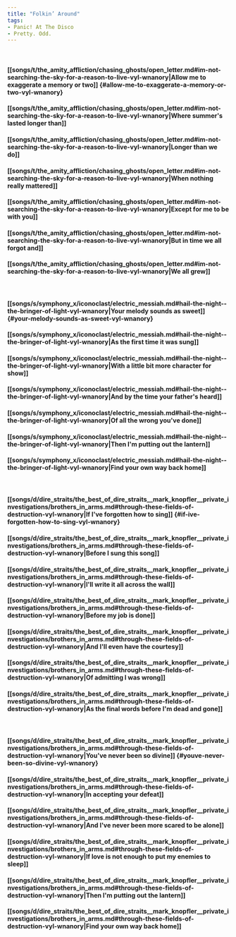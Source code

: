 ```yaml
---
title: "Folkin’ Around"
tags:
- Panic! At The Disco
- Pretty. Odd.
---
```

&nbsp;
#### [[songs/t/the_amity_affliction/chasing_ghosts/open_letter.md#im-not-searching-the-sky-for-a-reason-to-live-vyl-wnanory|Allow me to exaggerate a memory or two]] {#allow-me-to-exaggerate-a-memory-or-two-vyl-wnanory}
#### [[songs/t/the_amity_affliction/chasing_ghosts/open_letter.md#im-not-searching-the-sky-for-a-reason-to-live-vyl-wnanory|Where summer's lasted longer than]]
#### [[songs/t/the_amity_affliction/chasing_ghosts/open_letter.md#im-not-searching-the-sky-for-a-reason-to-live-vyl-wnanory|Longer than we do]]
#### [[songs/t/the_amity_affliction/chasing_ghosts/open_letter.md#im-not-searching-the-sky-for-a-reason-to-live-vyl-wnanory|When nothing really mattered]]
#### [[songs/t/the_amity_affliction/chasing_ghosts/open_letter.md#im-not-searching-the-sky-for-a-reason-to-live-vyl-wnanory|Except for me to be with you]]
#### [[songs/t/the_amity_affliction/chasing_ghosts/open_letter.md#im-not-searching-the-sky-for-a-reason-to-live-vyl-wnanory|But in time we all forgot and]]
#### [[songs/t/the_amity_affliction/chasing_ghosts/open_letter.md#im-not-searching-the-sky-for-a-reason-to-live-vyl-wnanory|We all grew]]
&nbsp;
#### [[songs/s/symphony_x/iconoclast/electric_messiah.md#hail-the-night--the-bringer-of-light-vyl-wnanory|Your melody sounds as sweet]] {#your-melody-sounds-as-sweet-vyl-wnanory}
#### [[songs/s/symphony_x/iconoclast/electric_messiah.md#hail-the-night--the-bringer-of-light-vyl-wnanory|As the first time it was sung]]
#### [[songs/s/symphony_x/iconoclast/electric_messiah.md#hail-the-night--the-bringer-of-light-vyl-wnanory|With a little bit more character for show]]
#### [[songs/s/symphony_x/iconoclast/electric_messiah.md#hail-the-night--the-bringer-of-light-vyl-wnanory|And by the time your father's heard]]
#### [[songs/s/symphony_x/iconoclast/electric_messiah.md#hail-the-night--the-bringer-of-light-vyl-wnanory|Of all the wrong you've done]]
#### [[songs/s/symphony_x/iconoclast/electric_messiah.md#hail-the-night--the-bringer-of-light-vyl-wnanory|Then I'm putting out the lantern]]
#### [[songs/s/symphony_x/iconoclast/electric_messiah.md#hail-the-night--the-bringer-of-light-vyl-wnanory|Find your own way back home]]
&nbsp;
#### [[songs/d/dire_straits/the_best_of_dire_straits__mark_knopfler__private_investigations/brothers_in_arms.md#through-these-fields-of-destruction-vyl-wnanory|If I've forgotten how to sing]] {#if-ive-forgotten-how-to-sing-vyl-wnanory}
#### [[songs/d/dire_straits/the_best_of_dire_straits__mark_knopfler__private_investigations/brothers_in_arms.md#through-these-fields-of-destruction-vyl-wnanory|Before I sung this song]]
#### [[songs/d/dire_straits/the_best_of_dire_straits__mark_knopfler__private_investigations/brothers_in_arms.md#through-these-fields-of-destruction-vyl-wnanory|I'll write it all across the wall]]
#### [[songs/d/dire_straits/the_best_of_dire_straits__mark_knopfler__private_investigations/brothers_in_arms.md#through-these-fields-of-destruction-vyl-wnanory|Before my job is done]]
#### [[songs/d/dire_straits/the_best_of_dire_straits__mark_knopfler__private_investigations/brothers_in_arms.md#through-these-fields-of-destruction-vyl-wnanory|And I'll even have the courtesy]]
#### [[songs/d/dire_straits/the_best_of_dire_straits__mark_knopfler__private_investigations/brothers_in_arms.md#through-these-fields-of-destruction-vyl-wnanory|Of admitting I was wrong]]
#### [[songs/d/dire_straits/the_best_of_dire_straits__mark_knopfler__private_investigations/brothers_in_arms.md#through-these-fields-of-destruction-vyl-wnanory|As the final words before I'm dead and gone]]
&nbsp;
#### [[songs/d/dire_straits/the_best_of_dire_straits__mark_knopfler__private_investigations/brothers_in_arms.md#through-these-fields-of-destruction-vyl-wnanory|You've never been so divine]] {#youve-never-been-so-divine-vyl-wnanory}
#### [[songs/d/dire_straits/the_best_of_dire_straits__mark_knopfler__private_investigations/brothers_in_arms.md#through-these-fields-of-destruction-vyl-wnanory|In accepting your defeat]]
#### [[songs/d/dire_straits/the_best_of_dire_straits__mark_knopfler__private_investigations/brothers_in_arms.md#through-these-fields-of-destruction-vyl-wnanory|And I've never been more scared to be alone]]
#### [[songs/d/dire_straits/the_best_of_dire_straits__mark_knopfler__private_investigations/brothers_in_arms.md#through-these-fields-of-destruction-vyl-wnanory|If love is not enough to put my enemies to sleep]]
#### [[songs/d/dire_straits/the_best_of_dire_straits__mark_knopfler__private_investigations/brothers_in_arms.md#through-these-fields-of-destruction-vyl-wnanory|Then I'm putting out the lantern]]
#### [[songs/d/dire_straits/the_best_of_dire_straits__mark_knopfler__private_investigations/brothers_in_arms.md#through-these-fields-of-destruction-vyl-wnanory|Find your own way back home]]
